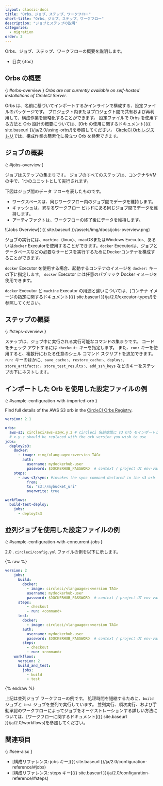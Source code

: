 ```yaml
---
layout: classic-docs
title: "Orbs、ジョブ、ステップ、ワークフロー"
short-title: "Orbs、ジョブ、ステップ、ワークフロー"
description: "ジョブとステップの説明"
categories:
  - migration
order: 2
---
```


Orbs、ジョブ、ステップ、ワークフローの概要を説明します。

* 目次
{:toc}

## Orbs の概要
{: #orbs-overview }
_Orbs are not currently available on self-hosted installations of CircleCI Server._

Orbs は、名前に基づいてインポートするかインラインで構成する、設定ファイルのパッケージです。 プロジェクト内またはプロジェクト間で共有および再利用して、構成作業を簡略化することができます。 設定ファイルで Orbs を使用する方法と Orb 設計の概要については、[Orb の使用に関するドキュメント]({{ site.baseurl }}/ja/2.0/using-orbs/)を参照してください。 [CircleCI Orb レジストリ](https://circleci.com/developer/ja/orbs)では、構成作業の簡素化に役立つ Orb を検索できます。

## ジョブの概要
{: #jobs-overview }

ジョブはステップの集まりです。 ジョブのすべてのステップは、コンテナやVMの中で、1つのユニットとして実行されます。

下図はジョブ間のデータ フローを表したものです。
* ワークスペースは、同じワークフロー内のジョブ間でデータを維持します。
* キャッシュは、異なるワークフロー ビルドにある同じジョブ間でデータを維持します。
* アーティファクトは、ワークフローの終了後にデータを維持します。

![Jobs Overview]( {{ site.baseurl }}/assets/img/docs/jobs-overview.png)

ジョブの実行には、`machine`（linux）、macOSまたはWindows Executor、あるいは`docker` Executorを使用することができます。`docker` Executorは、ジョブとデータベースなどの必要なサービスを実行するためにDockerコンテナを構成することができます。

`docker` Executor を使用する場合、起動するコンテナのイメージを `docker:` キーの下に指定します。 `docker` Executor には任意のパブリック Docker イメージを使用できます。

`docker` Executor と `machine` Executor の用途と違いについては、[コンテナ イメージの指定に関するドキュメント]({{ site.baseurl }}/ja/2.0/executor-types/)を参照してください。

## ステップの概要
{: #steps-overview }

ステップは、ジョブ中に実行される実行可能なコマンドの集まりです。 コードをチェック アウトするには `checkout:` キーを指定します。 また、`run:` キーを使用すると、複数行にわたる任意のシェル コマンド スクリプトを追加できます。  `run:` キーのほかに、`save_cache:`、`restore_cache:`、`deploy:`、`store_artifacts:`、`store_test_results:`、`add_ssh_keys` などのキーをステップの下にネストします。

## インポートした Orb を使用した設定ファイルの例
{: #sample-configuration-with-imported-orb }

Find full details of the AWS S3 orb in the [CircleCI Orbs Registry](https://circleci.com/developer/orbs/orb/circleci/aws-s3#commands-sync).

```yaml
version: 2.1

orbs:
  aws-s3: circleci/aws-s3@x.y.z # circleci 名前空間に s3 Orb をインポートします
  # x.y.z should be replaced with the orb version you wish to use
jobs:
  deploy2s3:
    docker:
      - image: cimg/<language>:<version TAG>
        auth:
          username: mydockerhub-user
          password: $DOCKERHUB_PASSWORD  # context / project UI env-var reference
    steps:
      - aws-s3/sync: #invokes the sync command declared in the s3 orb
          from: .
          to: "s3://mybucket_uri"
          overwrite: true

workflows:
  build-test-deploy:
    jobs:
      - deploy2s3
```

## 並列ジョブを使用した設定ファイルの例
{: #sample-configuration-with-concurrent-jobs }

2.0 `.circleci/config.yml` ファイルの例を以下に示します。

{% raw %}
```yaml
version: 2
    jobs:
      build:
        docker:
          - image: circleci/<language>:<version TAG>
          username: mydockerhub-user
          password: $DOCKERHUB_PASSWORD  # context / project UI env-var reference
      steps:
          - checkout
          - run: <command>
      test:
        docker:
          - image: circleci/<language>:<version TAG>
        auth:
          username: mydockerhub-user
          password: $DOCKERHUB_PASSWORD  # context / project UI env-var reference
        steps:
          - checkout
          - run: <command>
    workflows:
      version: 2
      build_and_test:
        jobs:
          - build
          - test
```
{% endraw %}

上記は並列ジョブ ワークフローの例です。 処理時間を短縮するために、`build` ジョブと `test` ジョブを並列で実行しています。 並列実行、順次実行、および手動承認のワークフローによってジョブをオーケストレーションする詳しい方法については、[ワークフローに関するドキュメント]({{ site.baseurl }}/ja/2.0/workflows)を参照してください。


## 関連項目
{: #see-also }

- [構成リファレンス: jobs キー]({{ site.baseurl }}/ja/2.0/configuration-reference/#jobs)
- [構成リファレンス: steps キー]({{ site.baseurl }}/ja/2.0/configuration-reference/#steps)
